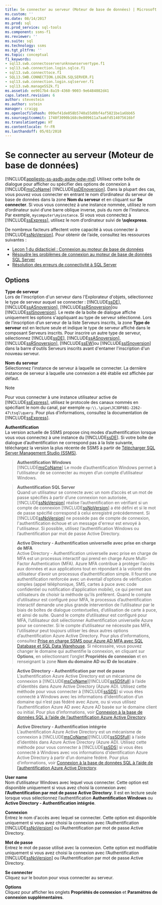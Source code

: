 ```yaml
---
title: Se connecter au serveur (Moteur de base de données) | Microsoft Docs
ms.custom: ''
ms.date: 08/14/2017
ms.prod: sql
ms.prod_service: sql-tools
ms.component: ssms-f1
ms.reviewer: ''
ms.suite: sql
ms.technology: ssms
ms.tgt_pltfrm: ''
ms.topic: conceptual
f1_keywords:
- sql13.swb.connectoserverunknownservertype.f1
- sql13.swb.connection.login.sqlce.f1
- sql13.swb.connecttoce.f1
- SQL13.SWB.CONNECTION.LOGIN.SQLSERVER.F1
- sql13.swb.connection.login.sqlserver.f1
- sql13.swb.manageSS2k.f1
ms.assetid: ee9017b4-8a19-4360-9003-9e6484082d41
caps.latest.revision: 6
author: stevestein
ms.author: sstein
manager: craigg
ms.openlocfilehash: 099ef41de058b5740a55d0bf4af5821be1a6bb65
ms.sourcegitcommit: 1740f3090b168c0e809611a7aa6fd514075616bf
ms.translationtype: HT
ms.contentlocale: fr-FR
ms.lasthandoff: 05/03/2018
---
```

# <a name="connect-to-server-database-engine"></a>Se connecter au serveur (Moteur de base de données)
[!INCLUDE[appliesto-ss-asdb-asdw-pdw-md](../../includes/appliesto-ss-asdb-asdw-pdw-md.md)]
Utilisez cette boîte de dialogue pour afficher ou spécifier des options de connexion à [!INCLUDE[msCoName](../../includes/msconame_md.md)] [!INCLUDE[ssDEnoversion](../../includes/ssdenoversion_md.md)]. Dans la plupart des cas, vous pouvez vous connecter en entrant le nom d’ordinateur du serveur de base de données dans la zone **Nom du serveur** et en cliquant sur **Se connecter**. Si vous vous connectez à une instance nommée, utilisez le nom d’ordinateur suivi d’une barre oblique inverse, puis du nom de l’instance. Par exemple, `mycomputer\myinstance`. Si vous vous connectez à [!INCLUDE[ssExpress](../../includes/ssexpress_md.md)], utilisez le nom d’ordinateur suivi de **\sqlexpress**.  
  
De nombreux facteurs affectent votre capacité à vous connecter à [!INCLUDE[ssNoVersion](../../includes/ssnoversion_md.md)]. Pour obtenir de l’aide, consultez les ressources suivantes :  
- [Leçon 1 du didacticiel : Connexion au moteur de base de données](../../relational-databases/lesson-1-connecting-to-the-database-engine.md)  
- [Résoudre les problèmes de connexion au moteur de base de données SQL Server](../../database-engine/configure-windows/troubleshoot-connecting-to-the-sql-server-database-engine.md)  
- [Résolution des erreurs de connectivité à SQL Server](https://support.microsoft.com/help/4009936/solving-connectivity-errors-to-sql-server)   
  
## <a name="options"></a>Options  
**Type de serveur**  
Lors de l'inscription d'un serveur dans l'Explorateur d'objets, sélectionnez le type de serveur auquel se connecter : [!INCLUDE[ssDE](../../includes/ssde_md.md)], [!INCLUDE[ssASnoversion](../../includes/ssasnoversion_md.md)], [!INCLUDE[ssRSnoversion](../../includes/ssrsnoversion_md.md)]ou [!INCLUDE[ssISnoversion](../../includes/ssisnoversion_md.md)]. Le reste de la boîte de dialogue affiche uniquement les options s'appliquant au type de serveur sélectionné. Lors de l’inscription d’un serveur de la liste Serveurs inscrits, la zone **Type de serveur** est en lecture seule et indique le type de serveur affiché dans le composant Serveurs inscrits. Pour inscrire un autre type de serveur, sélectionnez [!INCLUDE[ssDE](../../includes/ssde_md.md)], [!INCLUDE[ssASnoversion](../../includes/ssasnoversion_md.md)], [!INCLUDE[ssRSnoversion](../../includes/ssrsnoversion_md.md)], [!INCLUDE[ssEW](../../includes/ssew_md.md)]ou [!INCLUDE[ssISnoversion](../../includes/ssisnoversion_md.md)] dans la barre d'outils Serveurs inscrits avant d'entamer l'inscription d'un nouveau serveur.  
  
**Nom du serveur**  
Sélectionnez l'instance de serveur à laquelle se connecter. La dernière instance de serveur à laquelle une connexion a été établie est affichée par défaut.  
  
> [!NOTE]  
> Pour vous connecter à une instance utilisateur active de [!INCLUDE[ssExpress](../../includes/ssexpress_md.md)], utilisez le protocole des canaux nommés en spécifiant le nom du canal, par exemple `np:\\.\pipe\3C3DF6B1-2262-47\tsql\query`. Pour plus d’informations, consultez la documentation de [!INCLUDE[ssExpress](../../includes/ssexpress_md.md)].  
  
**Authentification**  
La version actuelle de SSMS propose cinq modes d’authentification lorsque vous vous connectez à une instance du [!INCLUDE[ssDE](../../includes/ssde_md.md)]. Si votre boîte de dialogue d’authentification ne correspond pas à la liste suivante, téléchargez la version la plus récente de SSMS à partir de [Télécharger SQL Server Management Studio (SSMS)](../download-sql-server-management-studio-ssms.md).  

  
  > **Authentification Windows**  
[!INCLUDE[msCoName](../../includes/msconame_md.md)] Le mode d’authentification Windows permet à l’utilisateur de se connecter au moyen d’un compte d’utilisateur Windows.  
  
  > **Authentification SQL Server**  
  > Quand un utilisateur se connecte avec un nom d’accès et un mot de passe spécifiés à partir d’une connexion non autorisée, [!INCLUDE[ssNoVersion](../../includes/ssnoversion_md.md)] réalise l’authentification en vérifiant si un compte de connexion [!INCLUDE[ssNoVersion](../../includes/ssnoversion_md.md)] a été défini et si le mot de passe spécifié correspond à celui enregistré précédemment. Si [!INCLUDE[ssNoVersion](../../includes/ssnoversion_md.md)] ne possède pas de compte de connexion, l'authentification échoue et un message d'erreur est envoyé à l'utilisateur. Si possible, utilisez l’authentification Windows ou l’authentification par mot de passe Active Directory.  

  > **Active Directory - Authentification universelle avec prise en charge de MFA**  
Active Directory - Authentification universelle avec prise en charge de MFA est un processus interactif qui prend en charge Azure Multi-Factor Authentication (MFA). Azure MFA contribue à protéger l’accès aux données et aux applications tout en répondant à la volonté des utilisateur d’avoir un processus d’authentification simple. Il fournit une authentification renforcée avec un éventail d’options de vérification simples (appel téléphonique, SMS, cartes à puce avec code confidentiel ou notification d’application mobile), ce qui permet aux utilisateurs de choisir la méthode qu’ils préfèrent. Quand le compte d’utilisateur est configuré pour MFA, le processus d’authentification interactif demande une plus grande intervention de l’utilisateur par le biais de boîtes de dialogue contextuelles, d’utilisation de carte à puce, et ainsi de suite. Quand le compte d’utilisateur est configuré pour MFA, l’utilisateur doit sélectionner Authentification universelle Azure pour se connecter. Si le compte d’utilisateur ne nécessite pas MFA, l’utilisateur peut toujours utiliser les deux autres options d’authentification Azure Active Directory. Pour plus d’informations, consultez [Prise en charge SSMS pour Azure AD MFA avec SQL Database et SQL Data Warehouse](https://azure.microsoft.com/documentation/articles/sql-database-ssms-mfa-authentication/). Si nécessaire, vous pouvez changer le domaine qui authentifie la connexion, en cliquant sur **Options**, en sélectionnant l’onglet **Propriétés de connexion** et en renseignant la zone **Nom du domaine AD ou ID de locataire** .  

  > **Active Directory - Authentification par mot de passe**  
L’authentification Azure Active Directory est un mécanisme de connexion à [!INCLUDE[msCoName](../../includes/msconame_md.md)][!INCLUDE[ssSDSfull](../../includes/sssdsfull_md.md)] à l’aide d’identités dans Azure Active Directory (Azure AD).  Utilisez cette méthode pour vous connecter à [!INCLUDE[ssSDS](../../includes/sssds_md.md)] si vous êtes connecté à Windows avec les informations d’identification d’un domaine qui n’est pas fédéré avec Azure, ou si vous utilisez l’authentification Azure AD avec Azure AD basée sur le domaine client ou initial. Pour plus d’informations, voir [Connexion à la base de données SQL à l’aide de l’authentification Azure Active Directory](https://azure.microsoft.com/documentation/articles/sql-database-aad-authentication/).  
  
  > **Active Directory - Authentification intégrée**  
L’authentification Azure Active Directory est un mécanisme de connexion à [!INCLUDE[msCoName](../../includes/msconame_md.md)][!INCLUDE[ssSDSfull](../../includes/sssdsfull_md.md)] à l’aide d’identités dans Azure Active Directory (Azure AD). Utilisez cette méthode pour vous connecter à [!INCLUDE[ssSDS](../../includes/sssds_md.md)] si vous êtes connecté à Windows avec vos informations d’identification Azure Active Directory à partir d’un domaine fédéré. Pour plus d’informations, voir [Connexion à la base de données SQL à l’aide de l’authentification Azure Active Directory](https://azure.microsoft.com/documentation/articles/sql-database-aad-authentication/).  
  
**User name**  
Nom d’utilisateur Windows avec lequel vous connecter. Cette option est disponible uniquement si vous avez choisi la connexion avec **l’Authentification par mot de passe Active Directory**. Il est en lecture seule lorsque vous sélectionnez l’authentification **Authentification Windows** ou **Active Directory - Authentification intégrée**.  
  
**Connexion**  
Entrez le nom d'accès avec lequel se connecter. Cette option est disponible uniquement si vous avez choisi la connexion avec l’Authentification [!INCLUDE[ssNoVersion](../../includes/ssnoversion_md.md)] ou l’Authentification par mot de passe Active Directory.  
  
**Mot de passe**  
Entrez le mot de passe utilisé avec la connexion. Cette option est modifiable uniquement si vous avez choisi la connexion avec l’Authentification [!INCLUDE[ssNoVersion](../../includes/ssnoversion_md.md)] ou l’Authentification par mot de passe Active Directory.  
  
**Se connecter**  
Cliquez sur le bouton pour vous connecter au serveur.  
  
**Options**  
Cliquez pour afficher les onglets **Propriétés de connexion** et **Paramètres de connexion supplémentaires**.  
  
